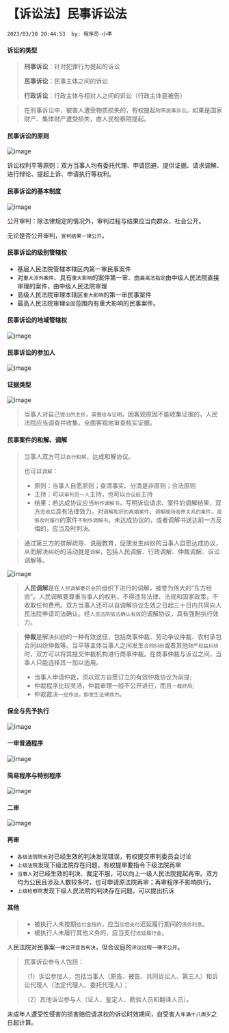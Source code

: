 # 【诉讼法】民事诉讼法

`2023/03/30 20:44:53  by: 程序员·小李`

#### 诉讼的类型

> **刑事诉讼**：针对犯罪行为提起的诉讼
> 
> **民事诉讼**：民事主体之间的诉讼
> 
> **行政诉讼**：行政主体与相对人之间的诉讼（行政主体是被告）

> 在刑事诉讼中，被害人遭受物质损失的，有权提起`附带民事诉讼`。如果是国家财产、集体财产遭受损失，由人民检察院提起。


#### 民事诉讼的原则

![image](【诉讼法】民事诉讼法/7b4959c8-c19f-4673-98da-5c9438067ced.png)

诉讼权利平等原则：双方当事人均有委托代理、申请回避、提供证据、请求调解、进行辩论、提起上诉、申请执行等权利。

#### 民事诉讼的基本制度

![image](【诉讼法】民事诉讼法/41313f08-aa0c-4b27-8375-9f173336b0ad.png)

公开审判：除法律规定的情况外，审判过程与结果应当向群众、社会公开。

无论是否公开审判，`宣判结果一律公开`。


#### 民事诉讼的级别管辖权

* 基层人民法院管辖本辖区内第一审民事案件
* 对`重大涉外案件`、具有`重大影响`的案件第一审、由`最高法指定`由中级人民法院直接审理的案件，由中级人民法院审理
* 高级人民法院审理本辖区`重大影响`的第一审民事案件
* 最高人民法院审理`全国`范围内有重大影响的民事案件。


#### 民事诉讼的地域管辖权

![image](【诉讼法】民事诉讼法/532d622a-0c52-4c07-8130-fca4b7e65edd.png)


#### 民事诉讼的参加人

![image](【诉讼法】民事诉讼法/3c72f550-71ab-4876-b474-6983e054378f.png)


#### 证据类型

![image](【诉讼法】民事诉讼法/d565534f-ee03-42fc-a0c3-f713adb9d806.png)

> 当事人对自己`提出的主张`，`需要给与证明`。因客观原因不能收集证据的，人民法院应当调查并收集。全面客观地审查核实证据。


#### 民事案件的和解、调解

> 当事人双方可以`自行和解`，达成和解协议。
>
> 也可以`调解`：
> * 原则：当事人自愿原则；查清事实、分清是非原则；合法原则
> * 主持：可以`审判员一人`主持，也可以`合议庭`主持
> * 结果：若达成协议应当`制作调解书`，写明诉讼请求、案件的调解结果，双方`签收后`具有法律效力。对`调解和好的离婚案件`、`调解维持收养关系的案件`、`能够及时履行`的案件`不制作调解书`。未达成协议的，或者调解书送达前一方反悔的，应当及时判决。

> 通过第三方的排解疏导、说服教育，促使发生纠纷的当事人自愿达成协议，从而解决纠纷的活动就是`调解`，包括人民调解、行政调解、仲裁调解、诉讼调解等。

![image](【诉讼法】民事诉讼法/a7d4e925-93a8-4e5e-b77d-d2cb3d0cd5d6.png)

> **人民调解**是在`人民调解委员会`的组织下进行的调解，被誉为伟大的“东方经验”。人民调解要尊重当事人的权利，不得违背法律、法规和国家政策，不收取任何费用。双方当事人还可以自调解协议生效之日起三十日内共同向人民法院申请司法确认。经`人民法院依法确认有效`的调解协议，具有强制执行效力。

> **仲裁**是解决纠纷的一种有效途径，包括商事仲裁、劳动争议仲裁、农村承包合同纠纷仲裁等。当平等主体当事人之间发生`合同纠纷`或者其他`财产权益纠纷`时，双方可以将其提交仲裁机构进行商事仲裁。在商事仲裁与诉讼之间，当事人只能选择其一加以适用。
> * 当事人申请仲裁，须以双方自愿订立的有效仲裁协议为前提;
> * 仲裁程序比较灵活，仲裁审理一般不公开进行，而且`一裁终局`;
> * 仲裁裁决`一经作出，即发生法律效力`。


#### 保全与先予执行

![image](【诉讼法】民事诉讼法/f4bf92c0-888e-4217-9ff7-f119944fcd35.png)


#### 一审普通程序

![image](【诉讼法】民事诉讼法/63f4d708-e319-4c6f-a883-2c3a47efb3d9.png)


#### 简易程序与特别程序

![image](【诉讼法】民事诉讼法/292d4077-bbf2-4c12-9a82-5d3aba3e8a4d.png)


#### 二审

![image](【诉讼法】民事诉讼法/3ebffa7e-e713-4113-a02d-a2dd42bb8751.png)


#### 再审

* `各级法院院长`对已经生效的判决发现错误，有权提交审判委员会讨论
* `上级法院`发现下级法院存在问题，有权提审要指令下级法院再审
* `当事人`对已经生效的判决、裁定不服，可以向上一级人民法院提起再审。双方均为公民且涉及人数较多时，也可申请原法院再审；再审程序不影响执行。
* `上级检察院`发现下级人民法院的判决存在问题，可以提出抗诉


#### 其他

> * 被执行人未按期`给付金钱的`，应当`加倍支付`迟延履行期间的`债务利息`。
>* 被执行人未履行其他义务的，应当支付`迟延履行金`。

人民法院对民事案`一律公开宣告判决`，但合议庭的`评议过程一律不公开`。

> 民事诉讼参与人包括：
>
>（1）诉讼参加人，包括当事人（原告、被告、共同诉讼人、第三人）和诉讼代理人（法定代理人、委托代理人）；
>
>（2）其他诉讼参与人（证人、鉴定人、勘验人员和翻译人员）。

未成年人遭受性侵害的损害赔偿请求权的诉讼时效期间，自受害人`年满十八周岁`之日起计算。
